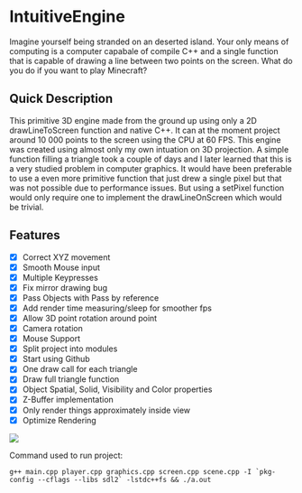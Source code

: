 # IntuitiveEngine

Imagine yourself being stranded on an deserted island. Your only means of computing is a computer capabale of compile C++ and a single function that is capable of drawing a line between two points on the screen. What do you do if you want to play Minecraft?

## Quick Description 

This primitive 3D engine made from the ground up using only a 2D drawLineToScreen function and native C++. It can at the moment project around 10 000 points to the screen using the CPU at 60 FPS. This engine was created using almost only my own intuation on 3D projection. A simple function filling a triangle took a couple of days and I later learned that this is a very studied problem in computer graphics. It would have been preferable to use a even more primitive function that just drew a single pixel but that was not possible due to performance issues. But using a setPixel function would only require one to implement the drawLineOnScreen which would be trivial.

## Features

- [x] Correct XYZ movement
- [x] Smooth Mouse input
- [x] Multiple Keypresses
- [x] Fix mirror drawing bug
- [x] Pass Objects with Pass by reference
- [x] Add render time measuring/sleep for smoother fps
- [x] Allow 3D point rotation around point
- [x] Camera rotation
- [x] Mouse Support
- [x] Split project into modules
- [x] Start using Github
- [x] One draw call for each triangle
- [x] Draw full triangle function
- [x] Object Spatial, Solid, Visibility and Color properties
- [x] Z-Buffer implementation
- [x] Only render things approximately inside view
- [x] Optimize Rendering

![](peek.gif)

Command used to run project:
```
g++ main.cpp player.cpp graphics.cpp screen.cpp scene.cpp -I `pkg-config --cflags --libs sdl2` -lstdc++fs && ./a.out
```
